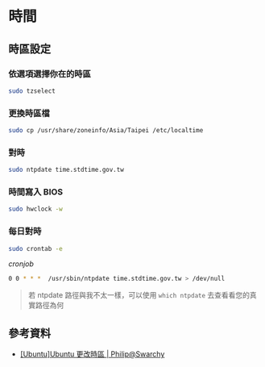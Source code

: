 # 時間

## 時區設定

### 依選項選擇你在的時區

```sh
sudo tzselect
```

### 更換時區檔

```sh
sudo cp /usr/share/zoneinfo/Asia/Taipei /etc/localtime
```

### 對時

```sh
sudo ntpdate time.stdtime.gov.tw
```

### 時間寫入 BIOS

```sh
sudo hwclock -w
```

### 每日對時

```sh
sudo crontab -e
```
*cronjob*

```sh
0 0 * * *  /usr/sbin/ntpdate time.stdtime.gov.tw > /dev/null
```

> 若 ntpdate 路徑與我不太一樣，可以使用 `which ntpdate` 去查看看您的真實路徑為何


## 參考資料
* [[Ubuntu]Ubuntu 更改時區 | Philip@Swarchy](https://philipatswarchy.wordpress.com/2007/03/19/ubuntu-change-time-zone/)